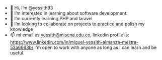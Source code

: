 - 👋 Hi, I’m @yessith93
- 👀 I’m interested in learning about software development. 
- 🌱 I’m currently learning PHP and laravel 
- 💞️ I’m looking to collaborate on projects to practice and polish my knowledge 
- 📫 mi email es yessith@misena.edu.co, linkedin profile is: https://www.linkedin.com/in/miguel-yessith-almanza-mestra-53a6663b/ 
I'm open to work with anyone as long as I can learn and be useful. 


<!---
yessith93/yessith93 is a ✨ special ✨ repository because its `README.md` (this file) appears on your GitHub profile.
You can click the Preview link to take a look at your changes.
--->
